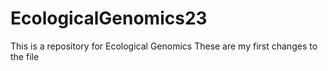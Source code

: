 # EcologicalGenomics23
This is a repository for Ecological Genomics
These are my first changes to the file